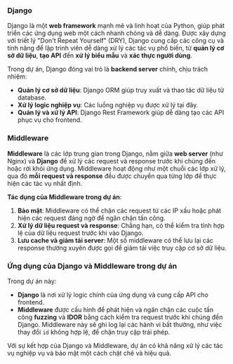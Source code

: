 ### Django
Django là một **web framework** mạnh mẽ và linh hoạt của Python, giúp phát triển các ứng dụng web một cách nhanh chóng và dễ dàng. Được xây dựng với triết lý "Don't Repeat Yourself" (DRY), Django cung cấp các công cụ và tính năng để lập trình viên dễ dàng xử lý các tác vụ phổ biến, từ **quản lý cơ sở dữ liệu**, **tạo API** đến **xử lý biểu mẫu** và **xác thực người dùng**. 

Trong dự án, Django đóng vai trò là **backend server** chính, chịu trách nhiệm:
- **Quản lý cơ sở dữ liệu**: Django ORM giúp truy xuất và thao tác dữ liệu từ database.
- **Xử lý logic nghiệp vụ**: Các luồng nghiệp vụ được xử lý tại đây.
- **Quản lý và xử lý API**: Django Rest Framework giúp dễ dàng tạo các API phục vụ cho frontend.
  
### Middleware
**Middleware** là các lớp trung gian trong Django, nằm giữa **web server** (như Nginx) và **Django** để xử lý các request và response trước khi chúng đến hoặc rời khỏi ứng dụng. Middleware hoạt động như một chuỗi các lớp xử lý, qua đó **mỗi request và response** đều được chuyển qua từng lớp để thực hiện các tác vụ nhất định.

**Tác dụng của Middleware trong dự án**:
1. **Bảo mật**: Middleware có thể chặn các request từ các IP xấu hoặc phát hiện các request đáng ngờ để ngăn chặn tấn công.
2. **Xử lý dữ liệu request và response**: Chẳng hạn, có thể kiểm tra tính hợp lệ của dữ liệu request trước khi vào Django.
3. **Lưu cache và giảm tải server**: Một số middleware có thể lưu lại các response thường xuyên được gọi để giảm tải việc truy cập cơ sở dữ liệu.

### Ứng dụng của Django và Middleware trong dự án
Trong dự án này:
- **Django** là nơi xử lý logic chính của ứng dụng và cung cấp API cho frontend.
- **Middleware** được cấu hình để phát hiện và ngăn chặn các cuộc tấn công **fuzzing** và **IDOR** bằng cách kiểm tra request trước khi chúng đến Django. Middleware này sẽ ghi log lại các hành vi bất thường, như việc thay đổi `id` không hợp lệ, để chặn truy cập trái phép.

Với sự kết hợp của Django và Middleware, dự án có khả năng xử lý các tác vụ nghiệp vụ và bảo mật một cách chặt chẽ và hiệu quả.